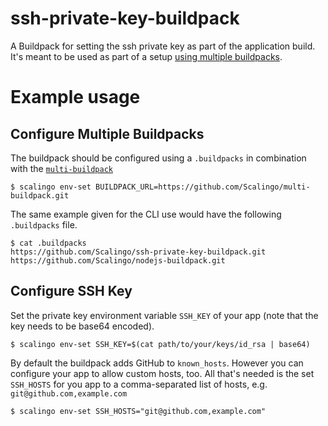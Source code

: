 # ssh-private-key-buildpack

A Buildpack for setting the ssh private key as part of the application build. It's meant to be used as part of a setup [using multiple buildpacks](https://doc.scalingo.com/platform/deployment/buildpacks/multi).

# Example usage

## Configure Multiple Buildpacks

The buildpack should be configured using a `.buildpacks` in combination with the [`multi-buildpack`](https://doc.scalingo.com/platform/deployment/buildpacks/multi)

    $ scalingo env-set BUILDPACK_URL=https://github.com/Scalingo/multi-buildpack.git

The same example given for the CLI use would have the following `.buildpacks` file.

    $ cat .buildpacks
    https://github.com/Scalingo/ssh-private-key-buildpack.git
    https://github.com/Scalingo/nodejs-buildpack.git

## Configure SSH Key

Set the private key environment variable `SSH_KEY` of your app (note that the key needs to be base64 encoded).

    $ scalingo env-set SSH_KEY=$(cat path/to/your/keys/id_rsa | base64)

By default the buildpack adds GitHub to `known_hosts`. However you can configure your app to allow custom hosts, too. All that's needed is the set `SSH_HOSTS` for you app to a comma-separated list of hosts, e.g. `git@github.com,example.com`

    $ scalingo env-set SSH_HOSTS="git@github.com,example.com"

